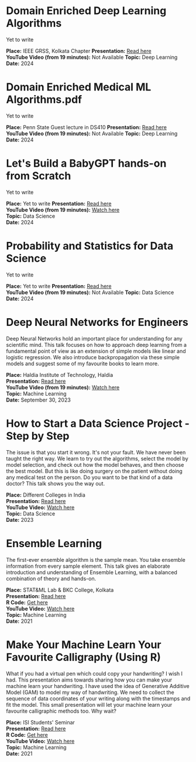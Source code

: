 # Domain Enriched Deep Learning Algorithms

Yet to write

**Place:** IEEE GRSS, Kolkata Chapter
**Presentation:** [Read here](https://drive.google.com/file/d/10fCz6i0QX5RryiCyJIGHwndBupRETb_-/view?usp=sharing)  
**YouTube Video (from 19 minutes):** Not Available
**Topic:** Deep Learning  
**Date:** 2024

# Domain Enriched Medical ML Algorithms.pdf

Yet to write

**Place:** Penn State Guest lecture in DS410
**Presentation:** [Read here](https://drive.google.com/file/d/1KYeq8oEhsqiMkELZeZ5fwYvT1wKyArAm/view?usp=sharing)  
**YouTube Video (from 19 minutes):** Not Available
**Topic:** Deep Learning  
**Date:** 2024

# Let's Build a BabyGPT hands-on from Scratch

Yet to write

**Place:** Yet to write
**Presentation:** [Read here](https://drive.google.com/file/d/1mvj-CTToYjhxDJpW3tR6G0PdXKHfPLJo/view?usp=sharing)  
**YouTube Video (from 19 minutes):** [Watch here](https://youtu.be/U9Uyv362X9w?si=lVHSlrxd9aEvDUvK)  
**Topic:** Data Science  
**Date:** 2024

# Probability and Statistics for Data Science

Yet to write

**Place:** Yet to write
**Presentation:** [Read here](https://drive.google.com/file/d/1Xk5wZPtCKJpCxtGZJR3lOskOFA1HxyKA/view?usp=sharing)  
**YouTube Video (from 19 minutes):**  Not Available
**Topic:** Data Science  
**Date:** 2024

# Deep Neural Networks for Engineers

Deep Neural Networks hold an important place for understanding for any scientific mind. This talk focuses on how to approach deep learning from a fundamental point of view as an extension of simple models like linear and logistic regression. We also introduce backpropagation via these simple models and suggest some of my favourite books to learn more.

**Place:** Haldia Institute of Technology, Haldia  
**Presentation:** [Read here](https://drive.google.com/file/d/1tJHP_svDe69JmCjiY81GcFRBanAGdrRP/view?usp=sharing)  
**YouTube Video (from 19 minutes):** [Watch here](https://www.youtube.com/live/vX5LqeBHgI0?si=dQ7VOp62XdbzdCmK)  
**Topic:** Machine Learning  
**Date:** September 30, 2023

# How to Start a Data Science Project - Step by Step

The issue is that you start it wrong. It's not your fault. We have never been taught the right way. We learn to try out the algorithms, select the model by model selection, and check out how the model behaves, and then choose the best model. But this is like doing surgery on the patient without doing any medical test on the person. Do you want to be that kind of a data doctor? This talk shows you the way out.

**Place:** Different Colleges in India  
**Presentation:** [Read here](https://drive.google.com/file/d/1UGt8BUbs7-LD9wBVRkLO6Yq4Pr2JIV2a/view?usp=sharing)  
**YouTube Video:** [Watch here](https://youtu.be/FN2TVYLqM6E)  
**Topic:** Data Science  
**Date:** 2023

# Ensemble Learning

The first-ever ensemble algorithm is the sample mean. You take ensemble information from every sample element. This talk gives an elaborate introduction and understanding of Ensemble Learning, with a balanced combination of theory and hands-on.

**Place:** STAT&ML Lab & BKC College, Kolkata  
**Presentation:** [Read here](https://www.ctanujit.org/uploads/2/5/3/9/25393293/ensemble_learning__1__1.pdf)  
**R Code:** [Get here](https://drive.google.com/file/d/1HDA-RMBAES67em_wk2hOEdtIyuAWc0F2/view?usp=share_link)  
**YouTube Video:** [Watch here](https://youtu.be/fDNO0UcoT1Y)  
**Topic:** Machine Learning  
**Date:** 2021


# Make Your Machine Learn Your Favourite Calligraphy (Using R)

What if you had a virtual pen which could copy your handwriting? I wish I had. This presentation aims towards sharing how you can make your machine learn your handwriting. I have used the idea of Generative Additive Model (GAM) to model my way of handwriting. We need to collect the sequence of data coordinates of your writing along with the timestamps and fit the model. This small presentation will let your machine learn your favourite calligraphic methods too. Why wait?

**Place:** ISI Students' Seminar  
**Presentation:** [Read here](https://drive.google.com/file/d/1EaEpSTpgM6xzlNbat5FSN3a1xNez2SxT/view)  
**R Code:** [Get here](https://drive.google.com/file/d/1R3amDUu5o7XT5c_OCfiszf_HWldWNAmo/view)  
**YouTube Video:** [Watch here](https://youtu.be/7HhwCyswN6I)  
**Topic:** Machine Learning  
**Date:** 2021
